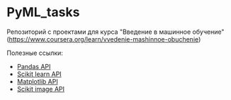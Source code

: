 # PyML_tasks
Репозиторий с проектами для курса "Введение в машинное обучение" (https://www.coursera.org/learn/vvedenie-mashinnoe-obuchenie)

Полезные ссылки:
* [Pandas API](http://pandas.pydata.org/pandas-docs/stable/api.html)
* [Scikit learn API](http://scikit-learn.org/stable/modules/classes.html)
* [Matplotlib API](https://matplotlib.org/2.0.2/api/index.html)
* [Scikit image API](http://scikit-image.org/docs/stable/api/api.html)
